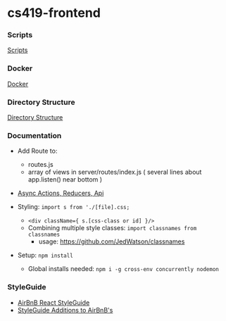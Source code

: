 # cs419-frontend

### Scripts
[Scripts](./docs/scripts.md)

### Docker
[Docker](./docs/docker.md)

### Directory Structure
[Directory Structure](./docs/directory.md)

### Documentation
* Add Route to:
    * routes.js
    * array of views in server/routes/index.js ( several lines about app.listen() near bottom )
* [Async Actions, Reducers, Api](./docs/async.md)

* Styling: ```import s from './[file].css;```
    * ```<div className={ s.[css-class or id] }/>```
    * Combining multiple style classes: ```import classnames from classnames```
      * usage: https://github.com/JedWatson/classnames
* Setup:  ```npm install```
  * Global installs needed:   ```npm i -g cross-env concurrently nodemon```

### StyleGuide

* [AirBnB React StyleGuide](./docs/Airbnb-React-JSX-Style-Guide.md)
* [StyleGuide Additions to AirBnB's](./docs/react-style-guide.md)
